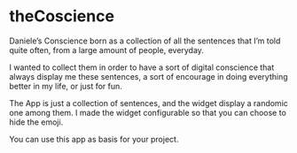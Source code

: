 # theCoscience

Daniele’s Conscience born as a collection of all the sentences that I’m told quite often, from a large amount of people, everyday. 

I wanted to collect them in order to have a sort of digital conscience that always display me these sentences, a sort of encourage in doing everything better in my life, or just for fun.

The App is just a collection of sentences, and the widget display a randomic one among them. I made the widget configurable so that you can choose to hide the emoji.

You can use this app as basis for your project.
